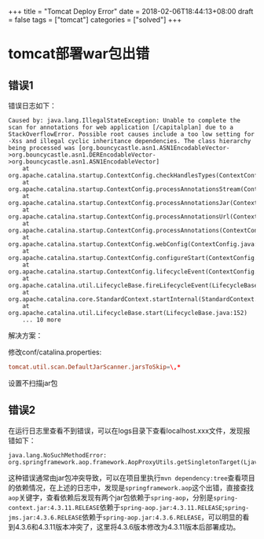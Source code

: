 +++
title = "Tomcat Deploy Error"
date = 2018-02-06T18:44:13+08:00
draft = false
tags = ["tomcat"]
categories = ["solved"]
+++

# tomcat部署war包出错

## 错误1

错误日志如下：

```log
Caused by: java.lang.IllegalStateException: Unable to complete the scan for annotations for web application [/capitalplan] due to a StackOverflowError. Possible root causes include a too low setting for -Xss and illegal cyclic inheritance dependencies. The class hierarchy being processed was [org.bouncycastle.asn1.ASN1EncodableVector->org.bouncycastle.asn1.DEREncodableVector->org.bouncycastle.asn1.ASN1EncodableVector]
	at org.apache.catalina.startup.ContextConfig.checkHandlesTypes(ContextConfig.java:2099)
	at org.apache.catalina.startup.ContextConfig.processAnnotationsStream(ContextConfig.java:2043)
	at org.apache.catalina.startup.ContextConfig.processAnnotationsJar(ContextConfig.java:1989)
	at org.apache.catalina.startup.ContextConfig.processAnnotationsUrl(ContextConfig.java:1959)
	at org.apache.catalina.startup.ContextConfig.processAnnotations(ContextConfig.java:1912)
	at org.apache.catalina.startup.ContextConfig.webConfig(ContextConfig.java:1154)
	at org.apache.catalina.startup.ContextConfig.configureStart(ContextConfig.java:771)
	at org.apache.catalina.startup.ContextConfig.lifecycleEvent(ContextConfig.java:298)
	at org.apache.catalina.util.LifecycleBase.fireLifecycleEvent(LifecycleBase.java:94)
	at org.apache.catalina.core.StandardContext.startInternal(StandardContext.java:5093)
	at org.apache.catalina.util.LifecycleBase.start(LifecycleBase.java:152)
	... 10 more
```

解决方案：

修改conf/catalina.properties:

```conf
tomcat.util.scan.DefaultJarScanner.jarsToSkip=\,*
```

设置不扫描jar包

## 错误2

在运行日志里查看不到错误，可以在logs目录下查看localhost.xxx文件，发现报错如下：

```log
java.lang.NoSuchMethodError: org.springframework.aop.framework.AopProxyUtils.getSingletonTarget(Ljava/lang/Object;)Ljava/lang/Object;
```

这种错误通常由jar包冲突导致，可以在项目里执行`mvn dependency:tree`查看项目的依赖情况，在上述的日志中，发现是`springframework.aop`这个出错，直接查找`aop`关键字，查看依赖后发现有两个jar包依赖于`spring-aop`，分别是`spring-context.jar:4.3.11.RELEASE`依赖于`spring-aop.jar:4.3.11.RELEASE`;`spring-jms.jar:4.3.6.RELEASE`依赖于`spring-aop.jar:4.3.6.RELEASE`，可以明显的看到4.3.6和4.3.11版本冲突了，这里将4.3.6版本修改为4.3.11版本后部署成功。
